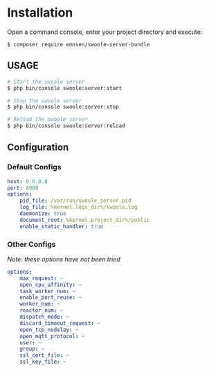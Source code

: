 Installation
============


Open a command console, enter your project directory and execute:

```console
$ composer require emnsen/swoole-server-bundle
```

USAGE
----------------------------------

```bash
# Start the swoole server
$ php bin/console swoole:server:start
```

```bash
# Stop the swoole server
$ php bin/console swoole:server:stop
```

```bash
# Reload the swoole server
$ php bin/console swoole:server:reload
```

Configuration
----------------------------------

### Default Configs
```yaml
host: 0.0.0.0
port: 8080
options:
    pid_file: /var/run/swoole_server.pid
    log_file: %kernel.logs_dir%/swoole.log
    daemonize: true
    document_root: %kernel.project_dir%/public
    enable_static_handler: true
```

### Other Configs
*Note: these options have not been tried*

```yaml
options:
    max_request: ~
    open_cpu_affinity: ~
    task_worker_num: ~
    enable_port_reuse: ~
    worker_num: ~
    reactor_num: ~
    dispatch_mode: ~
    discard_timeout_request: ~
    open_tcp_nodelay: ~
    open_mqtt_protocol: ~
    user: ~
    group: ~
    ssl_cert_file: ~
    ssl_key_file: ~
```